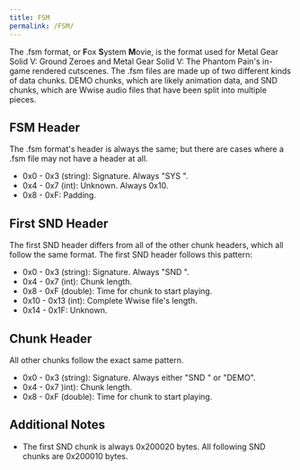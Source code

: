 ```yaml
---
title: FSM
permalink: /FSM/
---
```


The .fsm format, or **F**ox **S**ystem **M**ovie, is the format used for
Metal Gear Solid V: Ground Zeroes and Metal Gear Solid V: The Phantom
Pain's in-game rendered cutscenes. The .fsm files are made up of two
different kinds of data chunks. DEMO chunks, which are likely animation
data, and SND chunks, which are Wwise audio files that have been split
into multiple pieces.

## FSM Header

The .fsm format's header is always the same; but there are cases where a
.fsm file may not have a header at all.

  - 0x0 - 0x3 (string): Signature. Always "SYS ".
  - 0x4 - 0x7 (int): Unknown. Always 0x10.
  - 0x8 - 0xF: Padding.

## First SND Header

The first SND header differs from all of the other chunk headers, which
all follow the same format. The first SND header follows this pattern:

  - 0x0 - 0x3 (string): Signature. Always "SND ".
  - 0x4 - 0x7 (int): Chunk length.
  - 0x8 - 0xF (double): Time for chunk to start playing.
  - 0x10 - 0x13 (int): Complete Wwise file's length.
  - 0x14 - 0x1F: Unknown.

## Chunk Header

All other chunks follow the exact same pattern.

  - 0x0 - 0x3 (string): Signature. Always either "SND " or "DEMO".
  - 0x4 - 0x7 )int): Chunk length.
  - 0x8 - 0xF (double): Time for chunk to start playing.

## Additional Notes

  - The first SND chunk is always 0x200020 bytes. All following SND
    chunks are 0x200010 bytes.